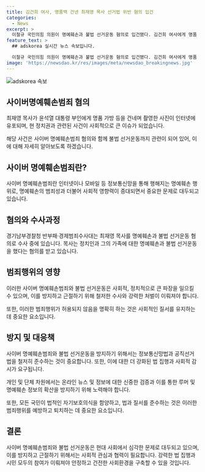 ```yaml
---
title: 김건희 여사, 명품백 건넨 최재영 목사 선거법 위반 혐의 입건
categories:
  - News
excerpt: >
  이철규 국민의힘 의원이 명예훼손과 불법 선거운동 혐의로 입건됐다. 김건희 여사에게 명품 가방 등을 건넨 최재영 목사가 이 의원을 언급하며 명예를 훼손한 것으로 알려졌고, 또한 불법 선거운동을 한 혐의도 있다. 최 목사가 교회 내에서 특정 후보를 옹호하는 발언을 한 것으로 확인돼, 수사가 진행 중이며 자세한 내용은 알려지지 않았다. 최목사는 2022년에 김 여사에게 명품 가방을 건네며 몰래 촬영한 영상은 논란을 빚었던 바 있다. (단어수: 95)
feature_text: >
  ## adskorea 실시간 뉴스 속보입니다.

  이철규 국민의힘 의원이 명예훼손과 불법 선거운동 혐의로 입건됐다. 김건희 여사에게 명품 가방 등을 건넨 최재영 목사가 이 의원을 언급하며 명예를 훼손한 것으로 알려졌고, 또한 불법 선거운동을 한 혐의도 있다. 최 목사가 교회 내에서 특정 후보를 옹호하는 발언을 한 것으로 확인돼, 수사가 진행 중이며 자세한 내용은 알려지지 않았다. 최목사는 2022년에 김 여사에게 명품 가방을 건네며 몰래 촬영한 영상은 논란을 빚었던 바 있다. (단어수: 95)
image: 'https://newsdao.kr/res/images/meta/newsdao_breakingnews.jpg'
---
```

![adskorea 속보](https://newsdao.kr/res/images/meta/newsdao_breakingnews.jpg)

<h2 data-ke-size="size26">사이버명예훼손범죄 혐의</h2>

<p data-ke-size="size16">최재영 목사가 윤석열 대통령 부인에게 명품 가방 등을 건네며 촬영한 사진이 인터넷에 유포되며, 현 정치권과 관련된 사건이 사회적으로 큰 이슈가 되었습니다.</p>

<p data-ke-size="size16">해당 사건은 사이버 명예훼손범죄 혐의와 함께 불법 선거운동까지 관련이 되어 있어, 이에 대해 자세히 알아보도록 하겠습니다.</p>

<h2 data-ke-size="size26">사이버 명예훼손범죄란?</h2>

<p data-ke-size="size16">사이버 명예훼손범죄란 인터넷이나 모바일 등 정보통신망을 통해 행해지는 명예훼손 행위로, 명예훼손의 범죄성과 더불어 사회적 영향력이 증대되면서 중요한 문제로 대두되고 있습니다.</p>

<h2 data-ke-size="size26">혐의와 수사과정</h2>

<p data-ke-size="size16">경기남부경찰청 반부패·경제범죄수사대는 최재영 목사를 명예훼손과 불법 선거운동 혐의로 수사 중에 있습니다. 목사는 정치인과 그의 가족에 대한 명예훼손과 불법 선거운동을 했다는 혐의를 받고 있습니다.</p>

<h2 data-ke-size="size26">범죄행위의 영향</h2>

<p data-ke-size="size16">이러한 사이버 명예훼손범죄와 불법 선거운동은 사회적, 정치적으로 큰 파장을 일으킬 수 있으며, 이를 방지하고 근절하기 위해 철저한 수사와 강력한 처벌이 이뤄져야 합니다.</p>

<p data-ke-size="size16">또한, 이러한 범죄행위가 허용되지 않음을 명확히 하는 것은 사회적인 질서를 유지하는 데 중요한 요소입니다.</p>

<h2 data-ke-size="size26">방지 및 대응책</h2>

<p data-ke-size="size16">사이버 명예훼손범죄와 불법 선거운동을 방지하기 위해서는 정보통신망법과 공직선거법을 철저히 준수하는 것이 중요합니다. 또한, 이에 대한 더 강화된 법 집행과 사회적 감시가 요구됩니다.</p>

<p data-ke-size="size16">개인 및 단체 차원에서는 온라인 뉴스 및 정보에 대한 신중한 검증과 이를 통한 루머 및 명예훼손 정보의 확산을 방지하기 위해 노력해야 합니다.</p>

<p data-ke-size="size16">또한, 모든 국민이 법적인 자기보호의식을 함양하고, 법과 질서를 준수하는 것은 이러한 범죄행위를 예방하고 퇴치하는 데 중요한 요소입니다.</p>

<h2 data-ke-size="size26">결론</h2>

<p data-ke-size="size16">사이버 명예훼손범죄와 불법 선거운동은 현대 사회에서 심각한 문제로 대두되고 있으며, 이를 방지하고 근절하기 위해서는 사회적 관심과 협력이 필요합니다. 강력한 법 집행과 시민 모두의 참여가 이뤄져야 안정하고 건전한 사회환경을 구축할 수 있을 것입니다.</p>

